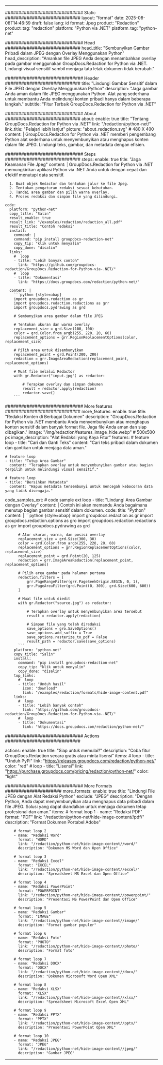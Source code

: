 
---
############################# Static ############################
layout: "format"
date:  2025-08-08T14:46:59
draft: false
lang: id
format: Jpeg
product: "Redaction"
product_tag: "redaction"
platform: "Python via .NET"
platform_tag: "python-net"

############################# Head ############################
head_title: "Sembunyikan Gambar Pribadi dalam JPEG dengan Overlay Menggunakan Python"
head_description: "Amankan file JPEG Anda dengan menambahkan overlay pada gambar menggunakan GroupDocs.Redaction for Python via .NET. Lindungi visual sensitif sambil menjaga tata letak dokumen tidak berubah."

############################# Header ############################
title: "Lindungi Gambar Sensitif dalam File JPEG dengan Overlay Menggunakan Python" 
description: "Jaga gambar Anda aman dalam file JPEG menggunakan Python. Alat yang sederhana untuk membantu Anda melindungi konten pribadi hanya dalam beberapa langkah."
subtitle: "Fitur Terbaik GroupDocs.Redaction for Python via .NET" 

############################# About ############################
about:
    enable: true
    title: "Tentang GroupDocs.Redaction for Python via .NET"
    link: "/redaction/python-net/"
    link_title: "Pelajari lebih lanjut"
    picture: "about_redaction.svg" # 480 X 400
    content: |
       GroupDocs.Redaction for Python via .NET memberi pengembang Python alat sederhana untuk menyembunyikan atau menghapus konten dalam file JPEG. Lindungi teks, gambar, dan metadata dengan efisien.

############################# Steps ############################
steps:
    enable: true
    title: "Jaga Keamanan File Jpeg"
    content: |
      GroupDocs.Redaction for Python via .NET memungkinkan aplikasi Python via .NET Anda untuk dengan cepat dan efektif menutupi data sensitif.
      
      1. Buat objek Redactor dan tentukan jalur ke file Jpeg.
      2. Tentukan pengaturan redaksi sesuai kebutuhan.
      3. Tandai area gambar dan pilih warna overlay.
      4. Proses redaksi dan simpan file yang dilindungi.
   
    code:
      platform: "python-net"
      copy_title: "Salin"
      result_enable: true
      result_link: "/examples/redaction/redaction_all.pdf"
      result_title: "Contoh redaksi"
      install:
        command: |
        command: "pip install groupdocs-redaction-net"
        copy_tip: "klik untuk menyalin"
        copy_done: "disalin"
      links:
        #  loop
        - title: "Lebih banyak contoh"
          link: "https://github.com/groupdocs-redaction/GroupDocs.Redaction-for-Python-via-.NET/"
        #  loop
        - title: "Dokumentasi"
          link: "https://docs.groupdocs.com/redaction/python-net/"
          
      content: |
        ```python {style=abap}
        import groupdocs.redaction as gr
        import groupdocs.redaction.redactions as grr
        import groupdocs.pydrawing as grd

        # Sembunyikan area gambar dalam file JPEG

        # Tentukan ukuran dan warna overlay
        replacement_size = grd.Size(100, 100)
        color = grd.Color.from_argb(255, 220, 20, 60)
        replacement_options = grr.RegionReplacementOptions(color, replacement_size)

        # Pilih area untuk disembunyikan
        replacement_point = grd.Point(200, 200)
        redaction = grr.ImageAreaRedaction(replacement_point, replacement_options)
                
        # Muat file melalui Redactor
        with gr.Redactor("input.jpg") as redactor:

            # Terapkan overlay dan simpan dokumen
            result = redactor.apply(redaction)
            redactor.save()
        ```            


############################# More features ############################
more_features:
  enable: true
  title: "Redaksi Konten di Berbagai Dokumen"
  description: "GroupDocs.Redaction for Python via .NET membantu Anda menyembunyikan atau menghapus konten sensitif dalam banyak format file. Jaga file Anda aman dan siap dibagikan."
  image: "/img/redaction/features_image_hide.webp" # 500x500 px
  image_description: "Alat Redaksi yang Kaya Fitur"
  features:
    # feature loop
    - title: "Cari dan Ganti Teks"
      content: "Cari teks pribadi dalam dokumen dan gantikan untuk menjaga data aman."

    # feature loop
    - title: "Tutup Area Gambar"
      content: "Terapkan overlay untuk menyembunyikan gambar atau bagian terpilih untuk melindungi visual sensitif."

    # feature loop
    - title: "Bersihkan Metadata"
      content: "Hapus metadata tersembunyi untuk mencegah kebocoran data yang tidak disengaja."
      
  code_samples_ext:
    # code sample ext loop
    - title: "Lindungi Area Gambar dengan Overlay"
      content: |
        Contoh ini akan memandu Anda bagaimana menutup bagian gambar sensitif dalam dokumen.
      code:
        title: "Python"
        content: |
          ```python {style=abap}
          import groupdocs.redaction as gr
          import groupdocs.redaction.options as gro
          import groupdocs.redaction.redactions as grr
          import groupdocs.pydrawing as grd

          # Atur ukuran, warna, dan posisi overlay
          replacement_size = grd.Size(300, 30)
          color = grd.Color.from_argb(255, 220, 20, 60)
          replacement_options = grr.RegionReplacementOptions(color, replacement_size)
          replacement_point = grd.Point(20, 125)
          redaction = grr.ImageAreaRedaction(replacement_point, replacement_options)

          # Pilih area gambar pada halaman pertama
          redaction.filters = [
              grr.PageRangeFilter(grr.PageSeekOrigin.BEGIN, 0, 1),
              grr.PageAreaFilter(grd.Point(0, 300), grd.Size(600, 600))
          ]

          # Muat file untuk diedit
          with gr.Redactor("source.jpg") as redactor:

              # Terapkan overlay untuk menyembunyikan area tersebut
              result = redactor.apply(redaction)

              # Simpan file yang telah diredaksi
              save_options = gro.SaveOptions()
              save_options.add_suffix = True
              save_options.rasterize_to_pdf = False
              result_path = redactor.save(save_options)
          ```
        platform: "python-net"
        copy_title: "Salin"
        install:
          command: "pip install groupdocs-redaction-net"
          copy_tip: "klik untuk menyalin"
          copy_done: "disalin"
        top_links:
          #  loop
          - title: "Unduh hasil"
            icon: "download"
            link: "/examples/redaction/formats/hide-image-content.pdf"
        links:
          #  loop
          - title: "Lebih banyak contoh"
            link: "https://github.com/groupdocs-redaction/GroupDocs.Redaction-for-Python-via-.NET/"
          #  loop
          - title: "Dokumentasi"
            link: "https://docs.groupdocs.com/redaction/python-net/"


############################# Actions ############################

actions:
  enable: true
  title: "Siap untuk memulai?"
  description: "Coba fitur GroupDocs.Redaction secara gratis atau minta lisensi"
  items:
    #  loop
    - title: "Unduh PyPi"
      link: "https://releases.groupdocs.com/redaction/python-net/"
      color: "red"
        #  loop
    - title: "Lisensi"
      link: "https://purchase.groupdocs.com/pricing/redaction/python-net/"
      color: "light"


############################# More Formats #####################
more_formats:
    enable: true
    title: "Lindungi File JPEG dengan Alat Redaksi Python"
    exclude: "JPEG"
    description: "Dengan Python, Anda dapat menyembunyikan atau menghapus data pribadi dalam file JPEG. Solusi yang dapat diandalkan untuk menjaga dokumen tetap profesional dan aman."
    items: 
        # format loop 1
        - name: "Redaksi PDF"
          format: "PDF"
          link: "/redaction/python-net/hide-image-content//pdf/"
          description: "Format Dokumen Portabel Adobe"

        # format loop 2
        - name: "Redaksi Word"
          format: "WORD"
          link: "/redaction/python-net/hide-image-content//word/"
          description: "Dokumen MS Word dan Open Office"
          
        # format loop 3
        - name: "Redaksi Excel"
          format: "EXCEL"
          link: "/redaction/python-net/hide-image-content//excel/"
          description: "Spreadsheet MS Excel dan Open Office"

        # format loop 4
        - name: "Redaksi PowerPoint"
          format: "POWERPOINT"
          link: "/redaction/python-net/hide-image-content//powerpoint/"
          description: "Presentasi MS PowerPoint dan Open Office"

        # format loop 5
        - name: "Redaksi Gambar"
          format: "IMAGE"
          link: "/redaction/python-net/hide-image-content//image/"
          description: "Format gambar populer"

        # format loop 6
        - name: "Redaksi Foto"
          format: "PHOTO"
          link: "/redaction/python-net/hide-image-content//photo/"
          description: "Format foto"

        # format loop 7
        - name: "Redaksi DOCX"
          format: "DOCX"
          link: "/redaction/python-net/hide-image-content//docx/"
          description: "Dokumen Microsoft Word Open XML"
          
        # format loop 8
        - name: "Redaksi XLSX"
          format: "XLSX"
          link: "/redaction/python-net/hide-image-content//xlsx/"
          description: "Spreadsheet Microsoft Excel Open XML"
          
        # format loop 9
        - name: "Redaksi PPTX"
          format: "PPTX"
          link: "/redaction/python-net/hide-image-content//pptx/"
          description: "Presentasi PowerPoint Open XML"

        # format loop 10
        - name: "Redaksi JPEG"
          format: "JPEG"
          link: "/redaction/python-net/hide-image-content//jpeg/"
          description: "Gambar JPEG"


---